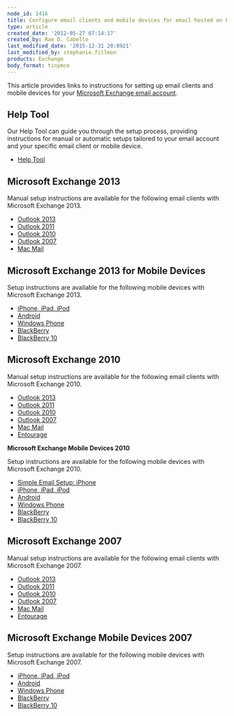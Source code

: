 ```yaml
---
node_id: 1416
title: Configure email clients and mobile devices for email hosted on Exchange
type: article
created_date: '2012-05-27 07:14:17'
created_by: Rae D. Cabello
last_modified_date: '2015-12-31 20:0921'
last_modified_by: stephanie.fillmon
products: Exchange
body_format: tinymce
---
```


This article provides links to instructions for setting up email clients
and mobile devices for your [Microsoft Exchange email
account](http://www.rackspace.com/email-hosting/hosted-exchange/).

Help Tool
---------

Our Help Tool can guide you through the setup process, providing
instructions for manual or automatic setups tailored to your email
account and your specific email client or mobile device.

-   [Help
    Tool](http://www.rackspace.com/knowledge_center/article/help-tool-for-hosted-email-and-skype-for-business)

Microsoft Exchange 2013
-----------------------

Manual setup instructions are available for the following email clients
with Microsoft Exchange 2013.

-   [Outlook
    2013](http://www.rackspace.com/knowledge_center/article/manually-configure-outlook-2013-for-email-hosted-on-exchange-2013)
-   [Outlook
    2011](http://www.rackspace.com/knowledge_center/article/manually-configure-outlook-2011-for-email-hosted-on-exchange-2013)
-   [Outlook
    2010](http://www.rackspace.com/knowledge_center/article/manually-configure-outlook-2010-for-email-hosted-on-exchange-2013)
-   [Outlook
    2007](http://www.rackspace.com/knowledge_center/article/manually-configure-outlook-2007-for-email-hosted-on-exchange-2013)
-   [Mac
    Mail](http://www.rackspace.com/knowledge_center/article/manually-configure-mac-mail-for-email-hosted-on-exchange-2013)

Microsoft Exchange 2013 for Mobile Devices
------------------------------------------

Setup instructions are available for the following mobile devices with
Microsoft Exchange 2013.

-   [iPhone, iPad,
    iPod](http://www.rackspace.com/knowledge_center/article/manually-configure-ios-devices-for-email-hosted-on-exchange-2013)
-   [Android](http://www.rackspace.com/knowledge_center/article/manually-configure-android-devices-for-email-hosted-on-exchange-2013)
-   [Windows
    Phone](http://www.rackspace.com/knowledge_center/article/manually-configure-windows-phone-devices-for-email-hosted-on-exchange-2013)
-   [BlackBerry](http://www.rackspace.com/knowledge_center/article/manually-configure-blackberry-enterprise-service-bes-for-email-hosted-on-exchange)
-   [BlackBerry
    10](http://www.rackspace.com/knowledge_center/article/manually-configure-blackberry-10-devices-for-email-hosted-on-exchange-2013)

Microsoft Exchange 2010
-----------------------

Manual setup instructions are available for the following email clients
with Microsoft Exchange 2010.

-   [Outlook
    2013](http://www.rackspace.com/knowledge_center/article/manually-configure-blackberry-10-devices-for-email-hosted-on-exchange-2013)
-   [Outlook
    2011](http://www.rackspace.com/knowledge_center/article/manually-configure-outlook-2011-for-email-hosted-on-exchange-2010)
-   [Outlook
    2010](http://www.rackspace.com/knowledge_center/article/manually-configure-outlook-2010-for-email-hosted-on-exchange-2010)
-   [Outlook
    2007](http://www.rackspace.com/knowledge_center/article/manually-configure-outlook-2007-for-email-hosted-on-exchange-2010)
-   [Mac
    Mail](http://www.rackspace.com/knowledge_center/article/manually-configure-mac-mail-for-email-hosted-on-exchange-2010)
-   [Entourage](http://www.rackspace.com/knowledge_center/article/manually-configure-entourage-for-email-hosted-on-exchange-2010)

**Microsoft Exchange Mobile Devices 2010**

Setup instructions are available for the following mobile devices with
Microsoft Exchange 2010.

-   [Simple Email Setup:
    iPhone](http://www.rackspace.com/knowledge_center/article/use-simple-email-setup-to-configure-ios-devices-for-email-hosted-on-exchange-2010)
-   [iPhone, iPad,
    iPod](http://www.rackspace.com/knowledge_center/article/manually-configure-ios-devices-for-email-hosted-on-exchange-2010)
-   [Android](http://www.rackspace.com/knowledge_center/article/manually-configure-android-devices-for-email-hosted-on-exchange-2010)
-   [Windows
    Phone](http://www.rackspace.com/knowledge_center/article/manually-configure-windows-phone-devices-for-email-hosted-on-exchange-2010)
-   [BlackBerry](http://www.rackspace.com/knowledge_center/article/manually-configure-blackberry-enterprise-service-bes-for-email-hosted-on-exchange)
-   [BlackBerry
    10](http://www.rackspace.com/knowledge_center/article/manually-configure-blackberry-10-devices-for-email-hosted-on-exchange-2010)

Microsoft Exchange 2007
-----------------------

Manual setup instructions are available for the following email clients
with Microsoft Exchange 2007.

-   [Outlook
    2013](http://www.rackspace.com/knowledge_center/article/manually-configure-outlook-2013-for-email-hosted-on-exchange-2007)
-   [Outlook
    2011](http://www.rackspace.com/knowledge_center/article/manually-configure-outlook-2011-for-email-hosted-on-exchange-2007)
-   [Outlook
    2010](http://www.rackspace.com/knowledge_center/article/manually-configure-outlook-2010-for-email-hosted-on-exchange-2007)
-   [Outlook
    2007](http://www.rackspace.com/knowledge_center/article/manually-configure-outlook-2007-for-email-hosted-on-exchange-2007)
-   [Mac
    Mail](http://www.rackspace.com/knowledge_center/article/manually-configure-mac-mail-for-email-hosted-on-exchange-2007)
-   [Entourage](http://www.rackspace.com/knowledge_center/article/manually-configure-entourage-ews-for-email-hosted-on-exchange-2007)

Microsoft Exchange Mobile Devices 2007
--------------------------------------

Setup instructions are available for the following mobile devices with
Microsoft Exchange 2007.

-   [iPhone, iPad,
    iPod](http://www.rackspace.com/knowledge_center/article/manually-configure-ios-devices-for-email-hosted-on-exchange-2007)
-   [Android](http://www.rackspace.com/knowledge_center/article/manually-configure-android-devices-for-email-hosted-on-exchange-2007)
-   [Windows
    Phone](http://www.rackspace.com/knowledge_center/article/manually-configure-windows-phone-devices-for-email-hosted-on-exchange-2007)
-   [BlackBerry](http://www.rackspace.com/knowledge_center/article/manually-configure-blackberry-enterprise-service-bes-for-email-hosted-on-exchange)
-   [BlackBerry
    10](http://www.rackspace.com/knowledge_center/article/manually-configure-blackberry-10-devices-for-email-hosted-on-exchange-2007)


